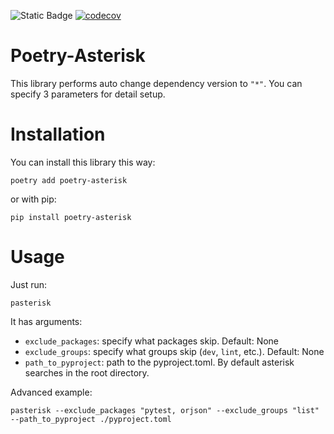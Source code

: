 ![Static Badge](https://img.shields.io/badge/PYTHON-3.8%20%7C%203.9%20%7C%203.10%20%7C%203.11%20%7C%203.12-blue?style=flat-square&logo=github&link=https%3A%2F%2Fgithub.com%2Fqaspen-python%2Fqaspen)
[![codecov](https://codecov.io/gh/chandr-andr/poetry-asterisk/graph/badge.svg?token=CT7FZVOR29)](https://codecov.io/gh/chandr-andr/poetry-asterisk)

# Poetry-Asterisk
This library performs auto change dependency version to `"*"`.
You can specify 3 parameters for detail setup.

# Installation
You can install this library this way:
```
poetry add poetry-asterisk
```
or with pip:
```
pip install poetry-asterisk
```


# Usage
Just run:
```
pasterisk
```

It has arguments:
- `exclude_packages`: specify what packages skip. Default: None
- `exclude_groups`: specify what groups skip (`dev`, `lint`, etc.). Default: None
- `path_to_pyproject`: path to the pyproject.toml. By default asterisk searches in the root directory.

Advanced example:
```
pasterisk --exclude_packages "pytest, orjson" --exclude_groups "list" --path_to_pyproject ./pyproject.toml
```
